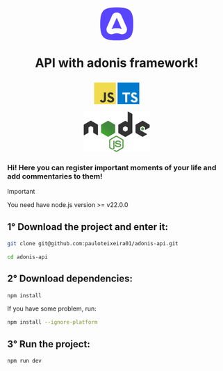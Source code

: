 <h1 align='center'>
  <img src='assets/images/adonis.png' width='15%'>
  <p>API with adonis framework!</p>
</h1>

<p align='center'>
<img src='assets/images/javaScript.png' width='10%'>
<img src='assets/images/typeScript.png' width='10%'>
</p>

<p align='center'>
<img src='assets/images/node.png' width='30%'>
</p>

### Hi! Here you can register important moments of your life and add commentaries to them!

> [!IMPORTANT]
> You need have node.js version >= v22.0.0

## 1° Download the project and enter it:

```bash
git clone git@github.com:pauloteixeira01/adonis-api.git

```

```bash
cd adonis-api
```

## 2° Download dependencies:

```bash
npm install
```

If you have some problem, run:

```bash
npm install --ignore-platform
```

## 3° Run the project:

```bash
npm run dev
```
